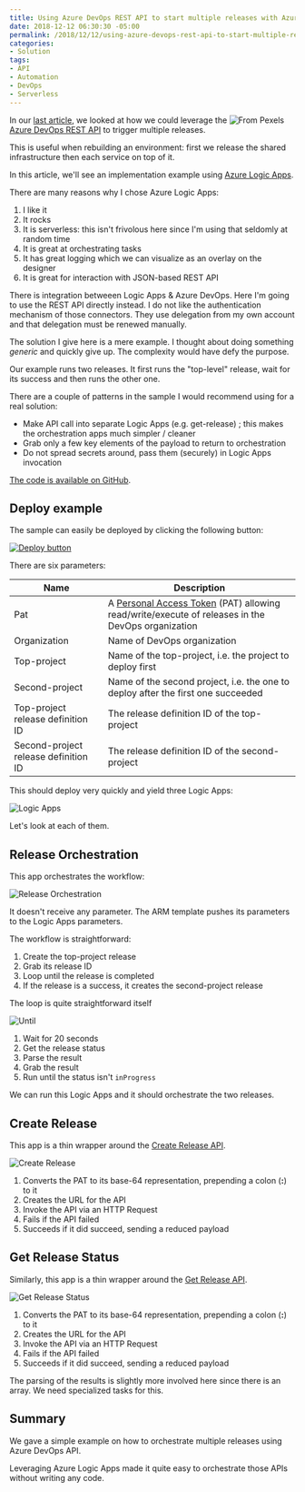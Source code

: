 ```yaml
---
title: Using Azure DevOps REST API to start multiple releases with Azure Logic Apps
date: 2018-12-12 06:30:30 -05:00
permalink: /2018/12/12/using-azure-devops-rest-api-to-start-multiple-releases-with-azure-logic-apps/
categories:
- Solution
tags:
- API
- Automation
- DevOps
- Serverless
---
```

<img style="float:right;padding-right:20px;" title="From Pexels" src="/assets/2018/12/using-azure-devops-rest-api-to-start-multiple-releases-with-azure-logic-apps/symphony-orchestra-183608_640-e1543609127507.jpg" />

In our <a href="https://vincentlauzon.com/2018/12/05/using-azure-devops-rest-api-to-start-multiple-releases/">last article</a>, we looked at how we could leverage the <a href="https://docs.microsoft.com/en-ca/rest/api/azure/devops/?view=azure-devops-rest-5.0">Azure DevOps REST API</a> to trigger multiple releases.

This is useful when rebuilding an environment:  first we release the shared infrastructure then each service on top of it.

In this article, we'll see an implementation example using <a href="https://docs.microsoft.com/en-us/azure/logic-apps/logic-apps-overview">Azure Logic Apps</a>.

There are many reasons why I chose Azure Logic Apps:

<ol>
<li>I like it</li>
<li>It rocks</li>
<li>It is serverless:  this isn't frivolous here since I'm using that seldomly at random time</li>
<li>It is great at orchestrating tasks</li>
<li>It has great logging which we can visualize as an overlay on the designer</li>
<li>It is great for interaction with JSON-based REST API</li>
</ol>

There is integration betweeen Logic Apps &amp; Azure DevOps.  Here I'm going to use the REST API directly instead.  I do not like the authentication mechanism of those connectors.  They use delegation from my own account and that delegation must be renewed manually.

The solution I give here is a mere example.  I thought about doing something <em>generic</em> and quickly give up.  The complexity would have defy the purpose.

Our example runs two releases.  It first runs the "top-level" release, wait for its success and then runs the other one.

There are a couple of patterns in the sample I would recommend using for a real solution:

<ul>
<li>Make API call into separate Logic Apps (e.g. get-release) ; this makes the orchestration apps much simpler / cleaner</li>
<li>Grab only a few key elements of the payload to return to orchestration</li>
<li>Do not spread secrets around, pass them (securely) in Logic Apps invocation</li>
</ul>

<a href="https://github.com/vplauzon/devops/tree/master/rest-api-releases">The code is available on GitHub</a>.

<h2>Deploy example</h2>

The sample can easily be deployed by clicking the following button:

<a href="https://portal.azure.com/#create/Microsoft.Template/uri/https:%2F%2Fraw.githubusercontent.com%2Fvplauzon%2Fdevops%2Fmaster%2Frest-api-releases%2Fdeploy.json"><img src="http://azuredeploy.net/deploybutton.png" alt="Deploy button" /></a>

There are six parameters:

<table>
<thead>
<tr>
  <th>Name</th>
  <th>Description</th>
</tr>
</thead>
<tbody>
<tr>
  <td>Pat</td>
  <td>A <a href="https://docs.microsoft.com/en-us/azure/devops/organizations/accounts/use-personal-access-tokens-to-authenticate?view=vsts">Personal Access Token</a> (PAT) allowing read/write/execute of releases in the DevOps organization</td>
</tr>
<tr>
  <td>Organization</td>
  <td>Name of DevOps organization</td>
</tr>
<tr>
  <td>Top-project</td>
  <td>Name of the top-project, i.e. the project to deploy first</td>
</tr>
<tr>
  <td>Second-project</td>
  <td>Name of the second project, i.e. the one to deploy after the first one succeeded</td>
</tr>
<tr>
  <td>Top-project release definition ID</td>
  <td>The release definition ID of the top-project</td>
</tr>
<tr>
  <td>Second-project release definition ID</td>
  <td>The release definition ID of the second-project</td>
</tr>
</tbody>
</table>

This should deploy very quickly and yield three Logic Apps:

<img src="/assets/2018/12/using-azure-devops-rest-api-to-start-multiple-releases-with-azure-logic-apps/logic-apps.png" alt="Logic Apps" />

Let's look at each of them.

<h2>Release Orchestration</h2>

This app orchestrates the workflow:

<img src="/assets/2018/12/using-azure-devops-rest-api-to-start-multiple-releases-with-azure-logic-apps/release-orchestration.png" alt="Release Orchestration" />

It doesn't receive any parameter.  The ARM template pushes its parameters to the Logic Apps parameters.

The workflow is straightforward:

<ol>
<li>Create the top-project release</li>
<li>Grab its release ID</li>
<li>Loop until the release is completed</li>
<li>If the release is a success, it creates the second-project release</li>
</ol>

The loop is quite straightforward itself

<img src="/assets/2018/12/using-azure-devops-rest-api-to-start-multiple-releases-with-azure-logic-apps/until-top-release-over.png" alt="Until" />

<ol>
<li>Wait for 20 seconds</li>
<li>Get the release status</li>
<li>Parse the result</li>
<li>Grab the result</li>
<li>Run until the status isn't <code>inProgress</code></li>
</ol>

We can run this Logic Apps and it should orchestrate the two releases.

<h2>Create Release</h2>

This app is a thin wrapper around the <a href="https://docs.microsoft.com/en-ca/rest/api/azure/devops/release/releases/create?view=azure-devops-rest-5.0">Create Release API</a>.

<img src="/assets/2018/12/using-azure-devops-rest-api-to-start-multiple-releases-with-azure-logic-apps/create-release.png" alt="Create Release" />

<ol>
<li>Converts the PAT to its base-64 representation, prepending a colon (<strong>:</strong>) to it</li>
<li>Creates the URL for the API</li>
<li>Invoke the API via an HTTP Request</li>
<li>Fails if the API failed</li>
<li>Succeeds if it did succeed, sending a reduced payload</li>
</ol>

<h2>Get Release Status</h2>

Similarly, this app is a thin wrapper around the <a href="https://docs.microsoft.com/en-ca/rest/api/azure/devops/release/releases/get%20release?view=azure-devops-rest-5.0">Get Release API</a>.

<img src="/assets/2018/12/using-azure-devops-rest-api-to-start-multiple-releases-with-azure-logic-apps/get-release-status.png" alt="Get Release Status" />

<ol>
<li>Converts the PAT to its base-64 representation, prepending a colon (<strong>:</strong>) to it</li>
<li>Creates the URL for the API</li>
<li>Invoke the API via an HTTP Request</li>
<li>Fails if the API failed</li>
<li>Succeeds if it did succeed, sending a reduced payload</li>
</ol>

The parsing of the results is slightly more involved here since there is an array. We need specialized tasks for this.

<h2>Summary</h2>

We gave a simple example on how to orchestrate multiple releases using Azure DevOps API.

Leveraging Azure Logic Apps made it quite easy to orchestrate those APIs without writing any code.